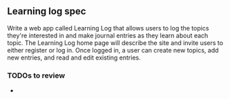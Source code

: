 ## Learning log spec
Write a web app called Learning Log that allows users to log the topics they're interested in and make journal entries as they learn about each topic.
The Learning Log home page will describe the site and invite users to either register or log in.
Once logged in, a user can create new topics, add new entries, and read and edit existing entries.


### TODOs to review
- 
